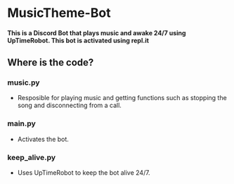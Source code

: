 # MusicTheme-Bot
#### This is a Discord Bot that plays music and awake 24/7 using UpTimeRobot. This bot is activated using **repl.it**
## Where is the code?
### music.py
- Resposible for playing music and getting functions such as stopping the song and disconnecting from a call. <br />
### main.py
- Activates the bot. <br />
### keep_alive.py
- Uses UpTimeRobot to keep the bot alive 24/7. <br />

